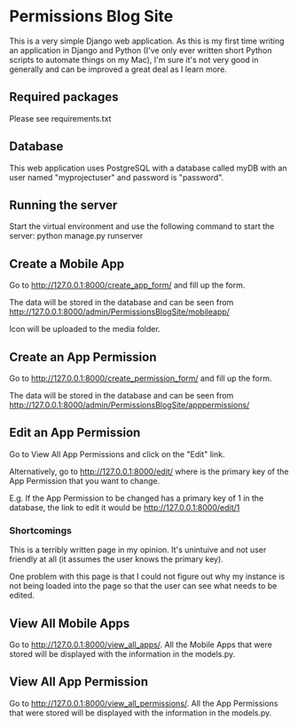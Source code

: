 # Permissions Blog Site

This is a very simple Django web application. As this is my first time writing an application in Django and Python (I've only ever written short Python scripts to automate things on my Mac), I'm sure it's not very good in generally and can be improved a great deal as I learn more.

## Required packages

Please see requirements.txt

## Database

This web application uses PostgreSQL with a database called myDB with an user named "myprojectuser" and password is "password".

## Running the server

Start the virtual environment and use the following command to start the server: python manage.py runserver

## Create a Mobile App

Go to http://127.0.0.1:8000/create_app_form/ and fill up the form.

The data will be stored in the database and can be seen from http://127.0.0.1:8000/admin/PermissionsBlogSite/mobileapp/

Icon will be uploaded to the media folder.

## Create an App Permission

Go to http://127.0.0.1:8000/create_permission_form/ and fill up the form.

The data will be stored in the database and can be seen from http://127.0.0.1:8000/admin/PermissionsBlogSite/apppermissions/

## Edit an App Permission

Go to View All App Permissions and click on the "Edit" link.

Alternatively, go to http://127.0.0.1:8000/edit/<pk> where <pk> is the primary key of the App Permission that you want to change.

E.g. If the App Permission to be changed has a primary key of 1 in the database, the link to edit it would be http://127.0.0.1:8000/edit/1

### Shortcomings

This is a terribly written page in my opinion. It's unintuive and not user friendly at all (it assumes the user knows the primary key).

One problem with this page is that I could not figure out why my instance is not being loaded into the page so that the user can see what needs to be edited.

## View All Mobile Apps

Go to http://127.0.0.1:8000/view_all_apps/. All the Mobile Apps that were stored will be displayed with the information in the models.py.

## View All App Permission

Go to http://127.0.0.1:8000/view_all_permissions/. All the App Permissions that were stored will be displayed with the information in the models.py.